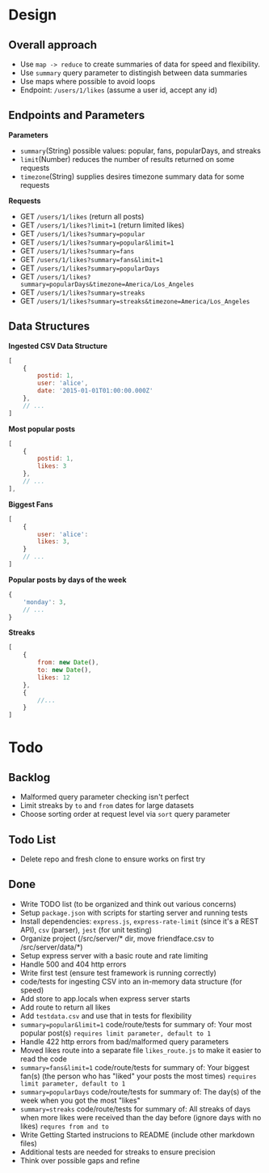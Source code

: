 # Design

## Overall approach

- Use `map -> reduce` to create summaries of data for speed and flexibility.
- Use `summary` query parameter to distingish between data summaries
- Use maps where possible to avoid loops
- Endpoint: `/users/1/likes` (assume a user id, accept any id)

## Endpoints and Parameters

**Parameters**
- `summary`(String) possible values: popular, fans, popularDays, and streaks
- `limit`(Number) reduces the number of results returned on some requests
- `timezone`(String) supplies desires timezone summary data for some requests

**Requests**
- GET `/users/1/likes` (return all posts)
- GET `/users/1/likes?limit=1` (return limited likes)
- GET `/users/1/likes?summary=popular`
- GET `/users/1/likes?summary=popular&limit=1`
- GET `/users/1/likes?summary=fans`
- GET `/users/1/likes?summary=fans&limit=1`
- GET `/users/1/likes?summary=popularDays`
- GET `/users/1/likes?summary=popularDays&timezone=America/Los_Angeles`
- GET `/users/1/likes?summary=streaks`
- GET `/users/1/likes?summary=streaks&timezone=America/Los_Angeles`

## Data Structures

**Ingested CSV Data Structure**
```javascript
[
    { 
        postid: 1,
        user: 'alice',
        date: '2015-01-01T01:00:00.000Z'
    },
    // ...
]
```

**Most popular posts**
```javascript
[
    {
        postid: 1,
        likes: 3
    },
    // ...
],
```

**Biggest Fans**
```javascript
[
    {
        user: 'alice':
        likes: 3,
    }
    // ...
]
```

**Popular posts by days of the week**
```javascript
{
    'monday': 3,
    // ...
}
```

**Streaks**
```javascript
[
    {
        from: new Date(),
        to: new Date(),
        likes: 12
    },
    {
        //...
    }
]
```

# Todo

## Backlog

- Malformed query parameter checking isn't perfect
- Limit streaks by `to` and `from` dates for large datasets
- Choose sorting order at request level via `sort` query parameter

## Todo List

- Delete repo and fresh clone to ensure works on first try

## Done

- Write TODO list (to be organized and think out various concerns)
- Setup `package.json` with scripts for starting server and running tests
- Install dependencies: `express.js`, `express-rate-limit` (since it's a REST API), `csv` (parser), `jest` (for unit testing)
- Organize project (/src/server/* dir, move friendface.csv to /src/server/data/*)
- Setup express server with a basic route and rate limiting
- Handle 500 and 404 http errors
- Write first test (ensure test framework is running correctly)
- code/tests for ingesting CSV into an in-memory data structure (for speed)
- Add store to app.locals when express server starts
- Add route to return all likes
- Add `testdata.csv` and use that in tests for flexibility
- `summary=popular&limit=1` code/route/tests for summary of: Your most popular post(s) `requires limit parameter, default to 1`
- Handle 422 http errors from bad/malformed query parameters
- Moved likes route into a separate file `likes_route.js` to make it easier to read the code
- `summary=fans&limit=1` code/route/tests for summary of: Your biggest fan(s) (the person who has "liked" your posts the most times) `requires limit parameter, default to 1`
- `summary=popularDays` code/route/tests for summary of: The day(s) of the week when you got the most "likes"
- `summary=streaks` code/route/tests for summary of: All streaks of days when more likes were received than the day before (ignore days with no likes) `requres from and to`
- Write Getting Started instrucions to README (include other markdown files)
- Additional tests are needed for streaks to ensure precision
- Think over possible gaps and refine